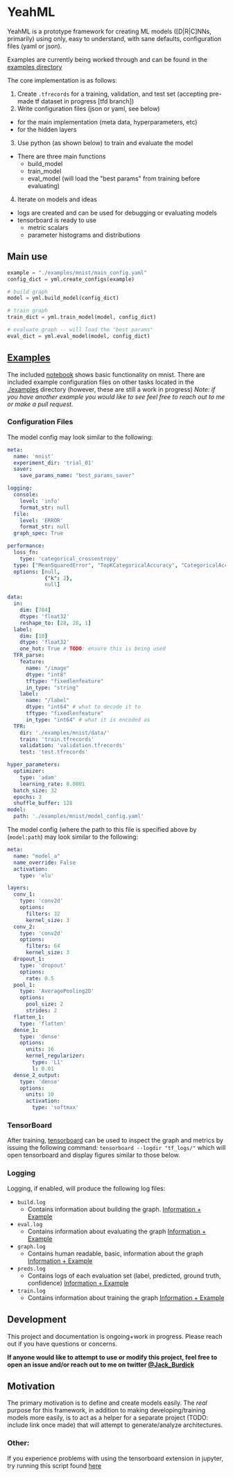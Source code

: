 # YeahML

YeahML is a prototype framework for creating ML models ([D|R|C]NNs, primarily) using only, easy to understand, with sane defaults, configuration files (yaml or json).

Examples are currently being worked through and can be found in the [examples directory](./examples)

The core implementation is as follows:

1. Create `.tfrecords` for a training, validation, and test set (accepting pre-made tf dataset in progress [tfd branch])
2. Write configuration files (json or yaml, see below)
  - for the main implementation (meta data, hyperparameters, etc)
  - for the hidden layers
3. Use python (as shown below) to train and evaluate the model
  - There are three main functions
    - build_model
    - train_model
    - eval_model (will load the "best params" from training before evaluating)
4. Iterate on models and ideas
  - logs are created and can be used for debugging or evaluating models
  - tensorboard is ready to use
    - metric scalars
    - parameter histograms and distributions

## Main use

```python
example = "./examples/mnist/main_config.yaml"
config_dict = yml.create_configs(example)

# build graph
model = yml.build_model(config_dict)

# train graph
train_dict = yml.train_model(model, config_dict)

# evaluate graph -- will load the "best params"
eval_dict = yml.eval_model(model, config_dict)


```

<!-- Where documentation+examples for the main configuration file can be found [here](./docs/configuration_files/model_cdict.md) and documentation+examples for the main hidden layer architecture configuration file can be found [here](./docs/configuration_files/hidden_config.md). -->

## [Examples](./examples)

The included [notebook](./example_notebook.ipynb) shows basic functionality on mnist. There are included example configuration files on other tasks located in the [./examples](./examples) directory (however, these are still a work in progress) *Note: if you have another example you would like to see feel free to reach out to me or make a pull request.*


### Configuration Files

The model config may look similar to the following:

```yaml
meta:
  name: 'mnist'
  experiment_dir: 'trial_01'
  saver:
    save_params_name: "best_params_saver"

logging:
  console:
    level: 'info'
    format_str: null
  file:
    level: 'ERROR'
    format_str: null
  graph_spec: True

performance:
  loss_fn: 
    type: 'categorical_crossentropy'
  type: ["MeanSquaredError", "TopKCategoricalAccuracy", "CategoricalAccuracy"]
  options: [null, 
            {"k": 2}, 
            null]

data:
  in:
    dim: [784]
    dtype: 'float32'
    reshape_to: [28, 28, 1]
  label:
    dim: [10]
    dtype: 'float32'
    one_hot: True # TODO: ensure this is being used
  TFR_parse:
    feature:
      name: "/image"
      dtype: "int8"
      tftype: "fixedlenfeature"
      in_type: "string"
    label:
      name: "/label"
      dtype: "int64" # what to decode it to
      tftype: "fixedlenfeature"
      in_type: "int64" # what it is encoded as
  TFR:
    dir: './examples/mnist/data/'
    train: 'train.tfrecords'
    validation: 'validation.tfrecords'
    test: 'test.tfrecords'

hyper_parameters:
  optimizer: 
    type: 'adam'
    learning_rate: 0.0001
  batch_size: 32
  epochs: 3
  shuffle_buffer: 128
model:
  path: './examples/mnist/model_config.yaml'
```

The model config (where the path to this file is specified above by (`model:path`) may look similar to the following:

```yaml
meta:
  name: "model_a"
  name_override: False
  activation:
    type: 'elu'

layers:
  conv_1:
    type: 'conv2d'
    options:
      filters: 32
      kernel_size: 3
  conv_2:
    type: 'conv2d'
    options:
      filters: 64
      kernel_size: 3
  dropout_1:
    type: 'dropout'
    options:
      rate: 0.5
  pool_1:
    type: 'AveragePooling2D'
    options:
      pool_size: 2
      strides: 2
  flatten_1:
    type: 'flatten'
  dense_1:
    type: 'dense'
    options:
      units: 16
      kernel_regularizer:
        type: 'L1'
        l: 0.01
  dense_2_output:
    type: 'dense'
    options:
      units: 10
      activation:
        type: 'softmax'
```

### TensorBoard

After training, [tensorboard](https://www.tensorflow.org/tensorboard) can be used to inspect the graph and metrics by issuing the following command: `tensorboard --logdir "tf_logs/"` which will open tensorboard and display figures similar to those below.

### Logging

Logging, if enabled, will produce the following log files:

- `build.log`
  - Contains information about building the graph. [Information + Example](./docs/logs/build.md)
- `eval.log`
  - Contains information about evaluating the graph [Information + Example](./docs/logs/eval.md)
- `graph.log`
  - Contains human readable, basic, information about the graph [Information + Example](./docs/logs/graph.md)
- `preds.log`
  - Contains logs of each evaluation set (label, predicted, ground truth, confidence) [Information + Example](./docs/logs/preds.md)
- `train.log`
  - Contains information about training the graph [Information + Example](./docs/logs/train.md)

## Development

This project and documentation is ongoing+work in progress. Please reach out if you have questions or concerns.

**If anyone would like to attempt to use or modify this project, feel free to open an issue and/or reach out to me on twitter [@Jack_Burdick](https://twitter.com/Jack_Burdick)**

## Motivation

The primary motivation is to define and create models easily. The *real* purpose for this framework, in addition to making developing/training models more easily, is to act as a helper for a separate project (TODO: include link once made) that will attempt to generate/analyze architectures.


### Other:
If you experience problems with using the tensorboard extension in jupyter, try running this script found [here](https://raw.githubusercontent.com/tensorflow/tensorboard/master/tensorboard/tools/diagnose_tensorboard.py)